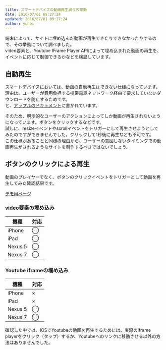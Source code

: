 ```yaml
---
title: スマートデバイスの動画再生周りの挙動
date: 2016/07/01 09:27:24
updated: 2016/07/01 09:27:24
author: yuhei
---
```

端末によって、サイトに埋め込んだ動画が再生できたりできなかったりするので、その挙動について調べました。  
video要素と、Youtube IFrame Player APIによって埋め込まれた動画の再生を、イベントに応じて制御できるかなどを検証しています。

<!-- more -->

## 自動再生

スマートデバイスにおいては、動画の自動再生はできない仕様になっています。  
理由は、ユーザーが費用負担する携帯電話ネットワーク経由で要求していないダウンロードを防止するためです。  
と、[アップルのドキュメント](https://developer.apple.com/library/safari/documentation/AudioVideo/Conceptual/Using_HTML5_Audio_Video/AudioandVideoTagBasics/AudioandVideoTagBasics.html)に書かれています。

そのため、明示的なユーザーのアクションによってしか動画が再生されないようになっています。ボタンをクリックするなどです。  
試しに、resizeイベントやscrollイベントをトリガーにして再生させようとしてみたのですができませんでした。クリックして1秒後に再生なども不可です。  
この仕様があることと同様の理由から、ユーザーの意図しないタイミングでの動画再生がされるようなサイトを制作するべきではないでしょう。

## ボタンのクリックによる再生

動画のプレイヤーでなく、ボタンのクリックイベントをトリガーとして動画を再生してみた確認結果です。

[デモ用ページ](/rookies/demos/playing-movie-in-smart-devices/)

### video要素の埋め込み

| 機種    | 対応 |
|---------|------|
| iPhone  | ◯    |
| iPad    | ◯    |
| Nexus 5 | ◯    |
| Nexus 7 | ◯    |

### Youtube iframeの埋め込み

| 機種    | 対応 |
|---------|------|
| iPhone  | ×    |
| iPad    | ×    |
| Nexus 5 | ◯    |
| Nexus 7 | ◯    |

確認した中では、iOSでYoutubeの動画を再生するためには、実際のiframe playerをクリック（タップ）するか、Youtubeへのリンクに移動させる以外の方法はありませんでした。
